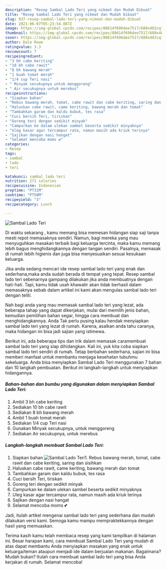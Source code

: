 ```yaml
---
description: "Resep Sambal Lado Teri yang nikmat dan Mudah Dibuat"
title: "Resep Sambal Lado Teri yang nikmat dan Mudah Dibuat"
slug: 937-resep-sambal-lado-teri-yang-nikmat-dan-mudah-dibuat
date: 2021-06-07T05:23:54.087Z
image: https://img-global.cpcdn.com/recipes/80614f696dee7517/680x482cq70/sambal-lado-teri-foto-resep-utama.jpg
thumbnail: https://img-global.cpcdn.com/recipes/80614f696dee7517/680x482cq70/sambal-lado-teri-foto-resep-utama.jpg
cover: https://img-global.cpcdn.com/recipes/80614f696dee7517/680x482cq70/sambal-lado-teri-foto-resep-utama.jpg
author: Dale Rowe
ratingvalue: 3.3
reviewcount: 7
recipeingredient:
- "3 bh cabe keriting"
- "10 bh cabe rawit"
- "8 bh bawang merah"
- "1 buah tomat merah"
- "1/4 cup Teri nasi"
- " Minyak secukupnya untuk menggoreng"
- " Air secukupnya untuk merebus"
recipeinstructions:
- "Siapkan bahan"
- "Rebus bawang merah, tomat, cabe rawit dan cabe keriting, saring dan sisihkan"
- "Haluskan cabe rawit, came keriting, bawang merah dan tomat"
- "Tambahkan garam dan kaldu bubuk, tes rasa"
- "Cuci bersih Teri, tiriskan"
- "Goreng teri dengan sedikit minyak"
- "Campurkan ke dalam ulekan sambel beserta sedikit minyaknya"
- "Uleg kasar agar tercampur rata, namun masih ada kriuk terinya"
- "Sajikan dengan nasi hangat"
- "Selamat mencoba moms 💕"
categories:
- Resep
tags:
- sambal
- lado
- teri

katakunci: sambal lado teri 
nutrition: 271 calories
recipecuisine: Indonesian
preptime: "PT31M"
cooktime: "PT50M"
recipeyield: "3"
recipecategory: Lunch

---
```



![Sambal Lado Teri](https://img-global.cpcdn.com/recipes/80614f696dee7517/680x482cq70/sambal-lado-teri-foto-resep-utama.jpg)

Di waktu  sekarang , kamu memang bisa memesan hidangan siap saji tanpa mesti repot memasaknya sendiri. Namun, bagi mereka yang mau menyuguhkan masakan terbaik bagi keluarga tercinta, maka kamu memang lebih bagus menghidangkannya dengan tangan sendiri. Pasalnya, memasak di rumah lebih higienis dan juga bisa menyesuaikan sesuai kesukaan keluarga.

Jika anda sedang mencari ide resep sambal lado teri yang enak dan sederhana,maka anda sudah berada di tempat yang tepat. Resep sambal lado teri  sebenarnya gampang dilakukan jika anda membuatnya dengan hati-hati. Tapi, kamu tidak usah khawatir akan tidak berhasil dalam memasaknya 
sebab dalam artikel ini kami akan mengulas sambal lado teri dengan teliti.  



Nah bagi anda yang mau memasak sambal lado teri yang lezat, ada beberapa tahap yang dapat dikerjakan, mulai dari memilih jenis bahan, kemudian pemilihan bahan segar, hingga cara membuat dan menghidangkannya. Anda Tak perlu pusing kalau hendak menyiapkan sambal lado teri yang lezat di rumah. Karena, asalkan anda  tahu caranya, maka hidangan ini bisa jadi sajian yang istimewa.

Berikut ini, ada beberapa tips dan trik dalam memasak caramembuat sambal lado teri yang siap dihidangkan. Kali ini, yuk kita coba siapkan sambal lado teri sendiri di rumah. Tetap berbahan sederhana, sajian ini bisa memberi manfaat untuk membantu menjaga kesehatan tubuhmu sekeluarga. Anda bisa menyiapkan Sambal Lado Teri menggunakan 7 bahan dan 10 langkah pembuatan. Berikut ini langkah-langkah untuk menyiapkan hidangannya.

<!--inarticleads1-->

##### Bahan-bahan dan bumbu yang digunakan dalam menyiapkan Sambal Lado Teri:

1. Ambil 3 bh cabe keriting
1. Sediakan 10 bh cabe rawit
1. Sediakan 8 bh bawang merah
1. Ambil 1 buah tomat merah
1. Sediakan 1/4 cup Teri nasi
1. Gunakan  Minyak secukupnya, untuk menggoreng
1. Sediakan  Air secukupnya, untuk merebus




<!--inarticleads2-->

##### Langkah-langkah membuat Sambal Lado Teri:

1. Siapkan bahan
<img src="https://img-global.cpcdn.com/steps/7beb48810333c283/160x128cq70/sambal-lado-teri-langkah-memasak-1-foto.jpg" alt="Sambal Lado Teri">1. Rebus bawang merah, tomat, cabe rawit dan cabe keriting, saring dan sisihkan
1. Haluskan cabe rawit, came keriting, bawang merah dan tomat
1. Tambahkan garam dan kaldu bubuk, tes rasa
1. Cuci bersih Teri, tiriskan
1. Goreng teri dengan sedikit minyak
1. Campurkan ke dalam ulekan sambel beserta sedikit minyaknya
1. Uleg kasar agar tercampur rata, namun masih ada kriuk terinya
1. Sajikan dengan nasi hangat
1. Selamat mencoba moms 💕




Jadi, itulah artikel mengenai  sambal lado teri  yang sederhana dan mudah dilakukan versi kami. Semoga kamu mampu mempraktekkannya dengan hasil yang memuaskan. 

Terima kasih kamu telah membaca resep yang kami tampilkan di halaman ini. Besar harapan kami, cara membuat  Sambal Lado Teri yang mudah di atas dapat membantu Anda menyiapkan masakan yang enak untuk keluarga/teman ataupun menjadi ide dalam berjualan makanan. Bagaimana? Mudah bukan? Itulah cara membuat sambal lado teri yang bisa Anda kerjakan di rumah. Selamat mencoba!

